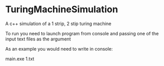# TuringMachineSimulation
A c++ simulation of a 1 strip, 2 stip turing machine

To run you need to launch program from console and passing one of the input text files as the argument

As an example you would need to write in console:

main.exe 1.txt
